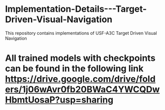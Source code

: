 # Implementation-Details---Target-Driven-Visual-Navigation
This repository contains implementations of USF-A3C Target Driven Visual Navigation

# All trained models with checkpoints can be found in the following link https://drive.google.com/drive/folders/1j06wAvr0fb20BWaC4YWCQDwHbmtUosaP?usp=sharing
